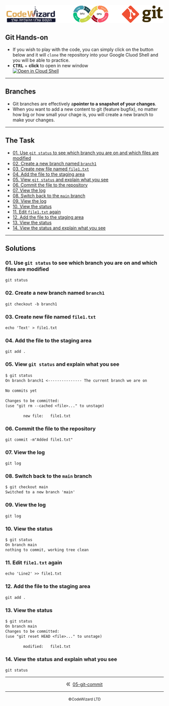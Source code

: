 ![](resources/logos.png)

## Git Hands-on

- If you wish to play with the code, you can simply click on the button below and it will `clone` the repository into your Google Cluod Shell and you will be able to practice.
- **<kbd>CTRL</kbd>** + **click** to open in new window<br/>
    [![Open in Cloud Shell](https://gstatic.com/cloudssh/images/open-btn.svg)](https://console.cloud.google.com/cloudshell/editor?cloudshell_git_repo=https://github.com/nirgeier/Git-Basics)
---

## Branches

- Git branches are effectively a**pointer to a snapshot of your changes**. 
- When you want to add a new content to git (feature bugfix), no matter how big or how small your chage is, you will create a new branch to make your changes. 
---

## The Task

- [01. Use `git status` to see which branch you are on and which files are modified](#01-use-git-status-to-see-which-branch-you-are-on-and-which-files-are-modified)
- [02. Create a new branch named `branch1`](#02-create-a-new-branch-named-branch1)
- [03. Create new file named `file1.txt`](#03-create-new-file-named-file1txt)
- [04. Add the file to the staging area](#04-add-the-file-to-the-staging-area)
- [05. View `git status` and explain what you see](#05-view-git-status-and-explain-what-you-see)
- [06. Commit the file to the repository](#06-commit-the-file-to-the-repository)
- [07. View the log ](#07-view-the-log)
- [08. Switch back to the `main` branch](#08-switch-back-to-the-main-branch)
- [09. View the log](#09-view-the-log)
- [10. View the status](#10-view-the-status)
- [11. Edit `file1.txt` again](#11-edit-file1txt-again)
- [12. Add the file to the staging area](#12-add-the-file-to-the-staging-area)
- [13. View the status](#13-view-the-status)
- [14. View the status and explain what you see](#14-view-the-status-and-explain-what-you-see)
---
## Solutions
### 01. Use `git status` to see which branch you are on and which files are modified
    git status
### 02. Create a new branch named `branch1`
    git checkout -b branch1
### 03. Create new file named `file1.txt`
    echo 'Text' > file1.txt
### 04. Add the file to the staging area
    git add .
### 05. View `git status` and explain what you see
    $ git status
    On branch branch1 <--------------- The current branch we are on 

    No commits yet

    Changes to be committed:
    (use "git rm --cached <file>..." to unstage)

            new file:   file1.txt
### 06. Commit the file to the repository
    git commit -m"Added file1.txt"
### 07. View the log 
    git log 
### 08. Switch back to the `main` branch
    $ git checkout main
    Switched to a new branch 'main'
### 09. View the log 
    git log
### 10. View the status
    $ git status
    On branch main
    nothing to commit, working tree clean
### 11. Edit `file1.txt` again
    echo 'Line2' >> file1.txt
### 12. Add the file to the staging area
    git add .
### 13. View the status
    
    $ git status
    On branch main
    Changes to be committed:
    (use "git reset HEAD <file>..." to unstage)

            modified:   file1.txt
### 14. View the status and explain what you see
```
git status
```
<!-- navigation start -->

---

<div align="center">
<img src="../../resources/prev.png">&nbsp;
<a class="btn btn-success" href="../05-git-commit">05-git-commit</a>

</div>

---

<div align="center">
    <small>&copy;CodeWizard LTD</small>
</div>
<!-- navigation end -->